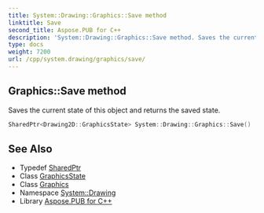 ```yaml
---
title: System::Drawing::Graphics::Save method
linktitle: Save
second_title: Aspose.PUB for C++
description: 'System::Drawing::Graphics::Save method. Saves the current state of this object and returns the saved state in C++.'
type: docs
weight: 7200
url: /cpp/system.drawing/graphics/save/
---
```

## Graphics::Save method


Saves the current state of this object and returns the saved state.

```cpp
SharedPtr<Drawing2D::GraphicsState> System::Drawing::Graphics::Save()
```

## See Also

* Typedef [SharedPtr](../../../system/sharedptr/)
* Class [GraphicsState](../../../system.drawing.drawing2d/graphicsstate/)
* Class [Graphics](../)
* Namespace [System::Drawing](../../)
* Library [Aspose.PUB for C++](../../../)
